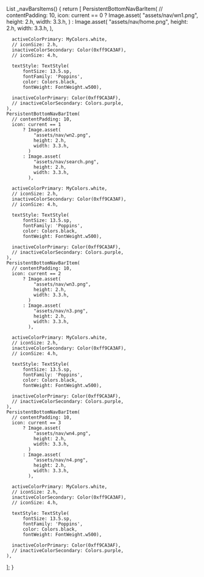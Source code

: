 List<PersistentBottomNavBarItem> _navBarsItems() {
  return [
    PersistentBottomNavBarItem(
      // contentPadding: 10,
      icon: current == 0
          ? Image.asset(
              "assets/nav/wn1.png",
              height: 2.h,
              width: 3.3.h,
            )
          : Image.asset(
              "assets/nav/home.png",
              height: 2.h,
              width: 3.3.h,
            ),

      activeColorPrimary: MyColors.white,
      // iconSize: 2.h,
      inactiveColorSecondary: Color(0xff9CA3AF),
      // iconSize: 4.h,

      textStyle: TextStyle(
          fontSize: 13.5.sp,
          fontFamily: 'Poppins',
          color: Colors.black,
          fontWeight: FontWeight.w500),

      inactiveColorPrimary: Color(0xff9CA3AF),
      // inactiveColorSecondary: Colors.purple,
    ),
    PersistentBottomNavBarItem(
      // contentPadding: 10,
      icon: current == 1
          ? Image.asset(
              "assets/nav/wn2.png",
              height: 2.h,
              width: 3.3.h,
            )
          : Image.asset(
              "assets/nav/search.png",
              height: 2.h,
              width: 3.3.h,
            ),

      activeColorPrimary: MyColors.white,
      // iconSize: 2.h,
      inactiveColorSecondary: Color(0xff9CA3AF),
      // iconSize: 4.h,

      textStyle: TextStyle(
          fontSize: 13.5.sp,
          fontFamily: 'Poppins',
          color: Colors.black,
          fontWeight: FontWeight.w500),

      inactiveColorPrimary: Color(0xff9CA3AF),
      // inactiveColorSecondary: Colors.purple,
    ),
    PersistentBottomNavBarItem(
      // contentPadding: 10,
      icon: current == 2
          ? Image.asset(
              "assets/nav/wn3.png",
              height: 2.h,
              width: 3.3.h,
            )
          : Image.asset(
              "assets/nav/n3.png",
              height: 2.h,
              width: 3.3.h,
            ),

      activeColorPrimary: MyColors.white,
      // iconSize: 2.h,
      inactiveColorSecondary: Color(0xff9CA3AF),
      // iconSize: 4.h,

      textStyle: TextStyle(
          fontSize: 13.5.sp,
          fontFamily: 'Poppins',
          color: Colors.black,
          fontWeight: FontWeight.w500),

      inactiveColorPrimary: Color(0xff9CA3AF),
      // inactiveColorSecondary: Colors.purple,
    ),
    PersistentBottomNavBarItem(
      // contentPadding: 10,
      icon: current == 3
          ? Image.asset(
              "assets/nav/wn4.png",
              height: 2.h,
              width: 3.3.h,
            )
          : Image.asset(
              "assets/nav/n4.png",
              height: 2.h,
              width: 3.3.h,
            ),

      activeColorPrimary: MyColors.white,
      // iconSize: 2.h,
      inactiveColorSecondary: Color(0xff9CA3AF),
      // iconSize: 4.h,

      textStyle: TextStyle(
          fontSize: 13.5.sp,
          fontFamily: 'Poppins',
          color: Colors.black,
          fontWeight: FontWeight.w500),

      inactiveColorPrimary: Color(0xff9CA3AF),
      // inactiveColorSecondary: Colors.purple,
    ),
  ];
}